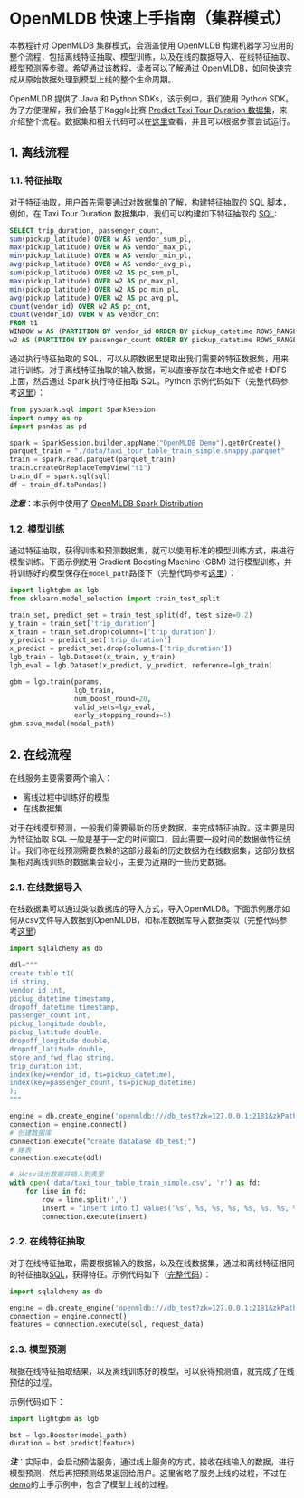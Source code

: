 
# OpenMLDB 快速上手指南（集群模式）
本教程针对 OpenMLDB 集群模式，会涵盖使用 OpenMLDB 构建机器学习应用的整个流程，包括离线特征抽取、模型训练，以及在线的数据导入、在线特征抽取、模型预测等步骤。希望通过该教程，读者可以了解通过 OpenMLDB，如何快速完成从原始数据处理到模型上线的整个生命周期。


OpenMLDB 提供了 Java 和 Python SDKs，该示例中，我们使用 Python SDK。为了方便理解，我们会基于Kaggle比赛 [Predict Taxi Tour Duration 数据集](https://github.com/4paradigm/OpenMLDB/tree/main/demo/predict-taxi-trip-duration-nb/script/data)，来介绍整个流程。数据集和相关代码可以在[这里](https://github.com/4paradigm/OpenMLDB/tree/main/demo/predict-taxi-trip-duration-nb/script)查看，并且可以根据步骤尝试运行。

## 1. 离线流程
### 1.1. 特征抽取
对于特征抽取，用户首先需要通过对数据集的了解，构建特征抽取的 SQL 脚本，例如，在 Taxi Tour Duration 数据集中，我们可以构建如下特征抽取的 [SQL](https://github.com/4paradigm/OpenMLDB/blob/main/demo/predict-taxi-trip-duration-nb/script/fe.sql):
```sql
SELECT trip_duration, passenger_count,
sum(pickup_latitude) OVER w AS vendor_sum_pl,
max(pickup_latitude) OVER w AS vendor_max_pl,
min(pickup_latitude) OVER w AS vendor_min_pl,
avg(pickup_latitude) OVER w AS vendor_avg_pl,
sum(pickup_latitude) OVER w2 AS pc_sum_pl,
max(pickup_latitude) OVER w2 AS pc_max_pl,
min(pickup_latitude) OVER w2 AS pc_min_pl,
avg(pickup_latitude) OVER w2 AS pc_avg_pl,
count(vendor_id) OVER w2 AS pc_cnt,
count(vendor_id) OVER w AS vendor_cnt
FROM t1
WINDOW w AS (PARTITION BY vendor_id ORDER BY pickup_datetime ROWS_RANGE BETWEEN 1d PRECEDING AND CURRENT ROW),
w2 AS (PARTITION BY passenger_count ORDER BY pickup_datetime ROWS_RANGE BETWEEN 1d PRECEDING AND CURRENT ROW);
```


通过执行特征抽取的 SQL，可以从原数据里提取出我们需要的特征数据集，用来进行训练。对于离线特征抽取的输入数据，可以直接存放在本地文件或者 HDFS 上面，然后通过 Spark 执行特征抽取 SQL。Python 示例代码如下（完整代码参考[这里](https://github.com/4paradigm/OpenMLDB/blob/main/demo/predict-taxi-trip-duration-nb/script/train.py)）：

```python
from pyspark.sql import SparkSession
import numpy as np
import pandas as pd

spark = SparkSession.builder.appName("OpenMLDB Demo").getOrCreate()
parquet_train = "./data/taxi_tour_table_train_simple.snappy.parquet"
train = spark.read.parquet(parquet_train)
train.createOrReplaceTempView("t1")
train_df = spark.sql(sql)
df = train_df.toPandas()
```

***注意***：本示例中使用了 [OpenMLDB Spark Distribution](https://github.com/4paradigm/OpenMLDB/blob/main/docs/en/compile.md#optimized-spark-distribution-for-openmldb-optional)


### 1.2. 模型训练 
通过特征抽取，获得训练和预测数据集，就可以使用标准的模型训练方式，来进行模型训练。下面示例使用 Gradient Boosting Machine (GBM) 进行模型训练，并将训练好的模型保存在`model_path`路径下（完整代码参考[这里](https://github.com/4paradigm/OpenMLDB/blob/main/demo/predict-taxi-trip-duration-nb/script/train.py)）：

```python
import lightgbm as lgb
from sklearn.model_selection import train_test_split

train_set, predict_set = train_test_split(df, test_size=0.2)
y_train = train_set['trip_duration']
x_train = train_set.drop(columns=['trip_duration'])
y_predict = predict_set['trip_duration']
x_predict = predict_set.drop(columns=['trip_duration'])
lgb_train = lgb.Dataset(x_train, y_train)
lgb_eval = lgb.Dataset(x_predict, y_predict, reference=lgb_train)

gbm = lgb.train(params,
                lgb_train,
                num_boost_round=20,
                valid_sets=lgb_eval,
                early_stopping_rounds=5)
gbm.save_model(model_path)
```

## 2. 在线流程
在线服务主要需要两个输入：
- 离线过程中训练好的模型
- 在线数据集

对于在线模型预测，一般我们需要最新的历史数据，来完成特征抽取。这主要是因为特征抽取 SQL 一般是基于一定的时间窗口，因此需要一段时间的数据做特征统计。我们称在线预测需要依赖的这部分最新的历史数据为在线数据集，这部分数据集相对离线训练的数据集会较小，主要为近期的一些历史数据。

### 2.1. 在线数据导入
在线数据集可以通过类似数据库的导入方式，导入OpenMLDB。下面示例展示如何从csv文件导入数据到OpenMLDB，和标准数据库导入数据类似（完整代码参考[这里](https://github.com/4paradigm/OpenMLDB/blob/main/demo/predict-taxi-trip-duration-nb/script/import.py)）

```python
import sqlalchemy as db

ddl="""
create table t1(
id string,
vendor_id int,
pickup_datetime timestamp,
dropoff_datetime timestamp,
passenger_count int,
pickup_longitude double,
pickup_latitude double,
dropoff_longitude double,
dropoff_latitude double,
store_and_fwd_flag string,
trip_duration int,
index(key=vendor_id, ts=pickup_datetime),
index(key=passenger_count, ts=pickup_datetime)
);
"""

engine = db.create_engine('openmldb:///db_test?zk=127.0.0.1:2181&zkPath=/openmldb')
connection = engine.connect()
# 创建数据库
connection.execute("create database db_test;")
# 建表
connection.execute(ddl)

# 从csv读出数据并插入到表里
with open('data/taxi_tour_table_train_simple.csv', 'r') as fd:
    for line in fd:
        row = line.split(',')
        insert = "insert into t1 values('%s', %s, %s, %s, %s, %s, %s, %s, %s, '%s', %s);"% tuple(row)
        connection.execute(insert)
```

### 2.2. 在线特征抽取
对于在线特征抽取，需要根据输入的数据，以及在线数据集，通过和离线特征相同的特征抽取[SQL](https://github.com/4paradigm/OpenMLDB/blob/main/demo/predict-taxi-trip-duration-nb/script/fe.sql)，获得特征。示例代码如下（[完整代码](https://github.com/4paradigm/OpenMLDB/blob/main/demo/predict-taxi-trip-duration-nb/script/predict_server.py)）：

```python
import sqlalchemy as db

engine = db.create_engine('openmldb:///db_test?zk=127.0.0.1:2181&zkPath=/openmldb')
connection = engine.connect()
features = connection.execute(sql, request_data)
```

### 2.3. 模型预测
根据在线特征抽取结果，以及离线训练好的模型，可以获得预测值，就完成了在线预估的过程。


示例代码如下：
```python
import lightgbm as lgb

bst = lgb.Booster(model_path)
duration = bst.predict(feature)
```

***注***：实际中，会启动预估服务，通过线上服务的方式，接收在线输入的数据，进行模型预测，然后再把预测结果返回给用户。这里省略了服务上线的过程，不过在[demo](https://github.com/4paradigm/OpenMLDB/blob/main/demo/predict-taxi-trip-duration-nb/script)的上手示例中，包含了模型上线的过程。
